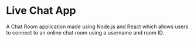 # Live Chat App

A Chat Room application made using Node.js and React which allows users to connect to an online chat room using a username and room ID.
